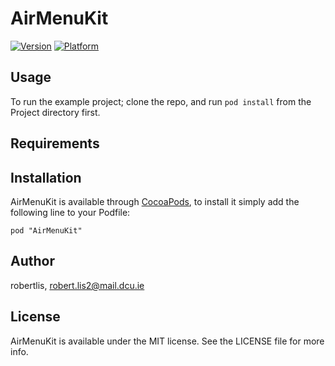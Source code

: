 # AirMenuKit

[![Version](http://cocoapod-badges.herokuapp.com/v/AirMenuKit/badge.png)](http://cocoadocs.org/docsets/AirMenuKit)
[![Platform](http://cocoapod-badges.herokuapp.com/p/AirMenuKit/badge.png)](http://cocoadocs.org/docsets/AirMenuKit)

## Usage

To run the example project; clone the repo, and run `pod install` from the Project directory first.

## Requirements

## Installation

AirMenuKit is available through [CocoaPods](http://cocoapods.org), to install
it simply add the following line to your Podfile:

    pod "AirMenuKit"

## Author

robertlis, robert.lis2@mail.dcu.ie

## License

AirMenuKit is available under the MIT license. See the LICENSE file for more info.

